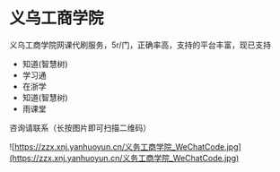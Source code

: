# 义乌工商学院

义乌工商学院网课代刷服务，5r/门，正确率高，支持的平台丰富，现已支持
- 知道(智慧树)
- 学习通
- 在浙学
- 知道(智慧树)
- 雨课堂

咨询请联系（长按图片即可扫描二维码）

![https://zzx.xnj.yanhuoyun.cn/义务工商学院_WeChatCode.jpg](https://zzx.xnj.yanhuoyun.cn/义务工商学院_WeChatCode.jpg)